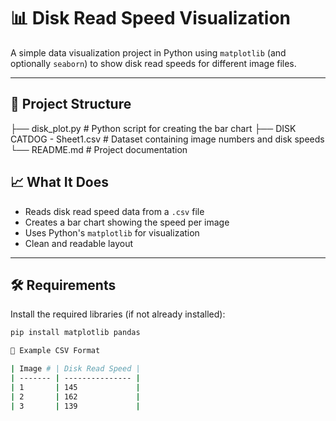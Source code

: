 # 📊 Disk Read Speed Visualization

A simple data visualization project in Python using `matplotlib` (and optionally `seaborn`) to show disk read speeds for different image files.

---

## 📂 Project Structure

├── disk_plot.py # Python script for creating the bar chart
├── DISK CATDOG - Sheet1.csv # Dataset containing image numbers and disk speeds
└── README.md # Project documentation


## 📈 What It Does

- Reads disk read speed data from a `.csv` file
- Creates a bar chart showing the speed per image
- Uses Python's `matplotlib` for visualization
- Clean and readable layout

---

## 🛠 Requirements

Install the required libraries (if not already installed):

```bash
pip install matplotlib pandas

📄 Example CSV Format

| Image # | Disk Read Speed |
| ------- | --------------- |
| 1       | 145             |
| 2       | 162             |
| 3       | 139             |
